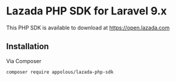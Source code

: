 # Lazada PHP SDK for Laravel 9.x

This PHP SDK is available to download at https://open.lazada.com

## Installation

Via Composer

`composer require appolous/lazada-php-sdk`
